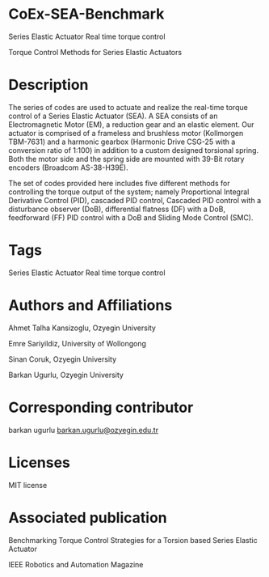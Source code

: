 # CoEx-SEA-Benchmark


Series Elastic Actuator Real time torque control

Torque Control Methods for Series Elastic Actuators


# Description
The series of codes are used to actuate and realize the real-time torque control of a Series Elastic Actuator (SEA). A SEA consists of an Electromagnetic Motor (EM), a reduction gear and an elastic element. Our actuator is comprised of a frameless and brushless motor (Kollmorgen TBM-7631) and a harmonic gearbox (Harmonic Drive CSG-25 with a conversion ratio of 1:100) in addition to a custom designed torsional spring. Both the motor side and the spring side are mounted with 39-Bit rotary encoders (Broadcom AS-38-H39E).

The set of codes provided here includes five different methods for controlling the torque output of the system; namely Proportional Integral Derivative Control (PID), cascaded PID control, Cascaded PID control with a disturbance observer (DoB), differential flatness (DF) with a DoB, feedforward (FF) PID control with a DoB and Sliding Mode Control (SMC).

# Tags
Series Elastic Actuator
Real time torque control

# Authors and Affiliations

Ahmet Talha Kansizoglu, Ozyegin University

Emre Sariyildiz, University of Wollongong

Sinan Coruk, Ozyegin University

Barkan Ugurlu, Ozyegin University


# Corresponding contributor
barkan ugurlu barkan.ugurlu@ozyegin.edu.tr

# Licenses
MIT license


# Associated publication

Benchmarking Torque Control Strategies for a Torsion based Series Elastic Actuator

IEEE Robotics and Automation Magazine
